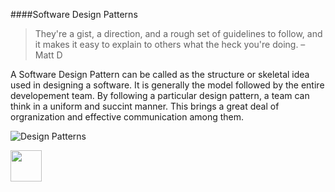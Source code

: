 ####Software Design Patterns

> They're a gist, a direction, and a rough set of guidelines to follow, and it makes it easy to explain to others what the heck you're doing. – Matt D

A Software Design Pattern can be called as the structure or skeletal idea used in designing a software. It is generally the model followed by the entire developement team. By following a particular design pattern, a team can think in a uniform and succint manner. This brings a great deal of orgranization and effective communication among them.



![Design Patterns](http://itmanagement.earthweb.com/img/2011/04/developer-patterns.jpg)


[<img src="https://encrypted-tbn1.gstatic.com/images?q=tbn:ANd9GcQDyx6SDBF0wYKX7oVbtC-3-mmhmX0T0S1neRIapHQG9-7yWrw7" width="50" height="50"></img>](https://github.com/hariniiyer/CSCI-5828_Presentation4_Software-Design-Patterns/blob/master/Introduction2.md)
